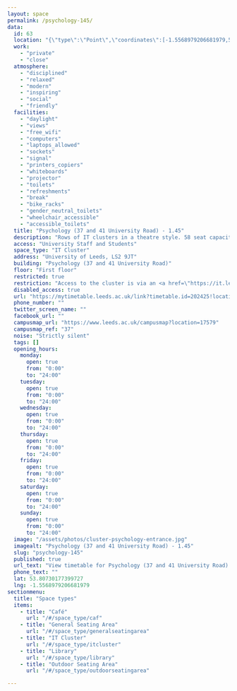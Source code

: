 ```yaml
---
layout: space
permalink: /psychology-145/
data:
  id: 63
  location: "{\"type\":\"Point\",\"coordinates\":[-1.5568979206681979,53.80730177399727]}"
  work:
    - "private"
    - "close"
  atmosphere:
    - "disciplined"
    - "relaxed"
    - "modern"
    - "inspiring"
    - "social"
    - "friendly"
  facilities:
    - "daylight"
    - "views"
    - "free_wifi"
    - "computers"
    - "laptops_allowed"
    - "sockets"
    - "signal"
    - "printers_copiers"
    - "whiteboards"
    - "projector"
    - "toilets"
    - "refreshments"
    - "break"
    - "bike_racks"
    - "gender_neutral_toilets"
    - "wheelchair_accessible"
    - "accessible_toilets"
  title: "Psychology (37 and 41 University Road) - 1.45"
  description: "Rows of IT clusters in a theatre style. 58 seat capacity.  Enter the Psychology building using the door in the far corner of the Psychology courtyard. Take the stairs or lift up to the top floor, the entrance to the cluster is just off the landing."
  access: "University Staff and Students"
  space_type: "IT Cluster"
  address: "University of Leeds, LS2 9JT"
  building: "Psychology (37 and 41 University Road)"
  floor: "First floor"
  restricted: true
  restriction: "Access to the cluster is via an <a href=\"https://it.leeds.ac.uk/it?id=clusters\" target=\"_it\">entrance code available on the IT website</a>"
  disabled_access: true
  url: "https://mytimetable.leeds.ac.uk/link?timetable.id=202425!location!5216C608F8794D77F15FA9D195AB1FB6"
  phone_number: ""
  twitter_screen_name: ""
  facebook_url: ""
  campusmap_url: "https://www.leeds.ac.uk/campusmap?location=17579"
  campusmap_ref: "37"
  noise: "Strictly silent"
  tags: []
  opening_hours:
    monday:
      open: true
      from: "0:00"
      to: "24:00"
    tuesday:
      open: true
      from: "0:00"
      to: "24:00"
    wednesday:
      open: true
      from: "0:00"
      to: "24:00"
    thursday:
      open: true
      from: "0:00"
      to: "24:00"
    friday:
      open: true
      from: "0:00"
      to: "24:00"
    saturday:
      open: true
      from: "0:00"
      to: "24:00"
    sunday:
      open: true
      from: "0:00"
      to: "24:00"
  image: "/assets/photos/cluster-psychology-entrance.jpg"
  imagealt: "Psychology (37 and 41 University Road) - 1.45"
  slug: "psychology-145"
  published: true
  url_text: "View timetable for Psychology (37 and 41 University Road) - 1.45"
  phone_text: ""
  lat: 53.80730177399727
  lng: -1.5568979206681979
sectionmenu:
  title: "Space types"
  items:
    - title: "Café"
      url: "/#/space_type/caf"
    - title: "General Seating Area"
      url: "/#/space_type/generalseatingarea"
    - title: "IT Cluster"
      url: "/#/space_type/itcluster"
    - title: "Library"
      url: "/#/space_type/library"
    - title: "Outdoor Seating Area"
      url: "/#/space_type/outdoorseatingarea"

---
```

